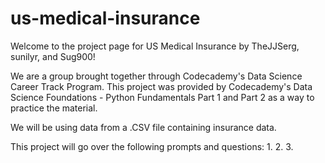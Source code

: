 # us-medical-insurance
Welcome to the project page for US Medical Insurance by TheJJSerg, sunilyr, and Sug900!

We are a group brought together through Codecademy's Data Science Career Track Program. This project was provided by Codecademy's Data Science Foundations - Python Fundamentals Part 1 and Part 2 as a way to practice the material. 

We will be using data from a .CSV file containing insurance data.

This project will go over the following prompts and questions:
1. 
2. 
3. 